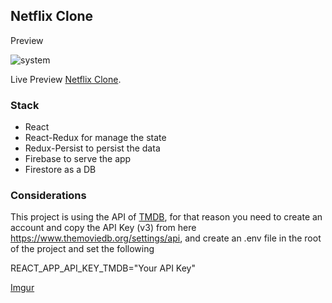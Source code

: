 ## Netflix Clone

Preview 

![system](https://user-images.githubusercontent.com/24654062/88874666-fb357a00-d1f5-11ea-9818-02e83e344069.gif)

Live Preview [Netflix Clone](https://movie-app-f10d3.web.app).

### Stack

- React
- React-Redux for manage the state
- Redux-Persist to persist the data
- Firebase to serve the app
- Firestore as a DB

### Considerations

This project is using the API of [TMDB](https://www.themoviedb.org/), for that reason you need to create an account and copy the API Key (v3) from here https://www.themoviedb.org/settings/api, and create an .env file in the root of the project and set the following

REACT_APP_API_KEY_TMDB="Your API Key"

[Imgur](https://i.imgur.com/TO0j3Cw.png)
